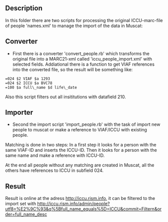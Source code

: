 Description
-------------

In this folder there are two scripts for processing the original ICCU-marc-file of people 'names.xml' to manage the import of the data in Muscat:

Converter
---------
* First there is a converter 'convert\_people.rb' which transforms the original file into a MARC21-xml called 'iccu\_people\_import.xml' with selected fields. Addiational there is a function to get VIAF references into the converted file, so the result will be something like:
```text
=024 $2 VIAF $a 1293
=024 $2 ICCU $a BVC78
=100 $a full\_name $d life\_date
```

Also this script filters out all insititutions with datafield 210.

Importer
----------
* Second the import script 'import\_people.rb' with the task of import new people to muscat or make a reference to VIAF/ICCU with existing people.

Matching is done in two steps:
In a first step it looks for a person with the same VIAF-ID and inserts the ICCU-ID.
Then it looks for a person with the same name and make a reference with ICCU-ID.

At the end all people without any matching are created in Muscat, all the others have references to ICCU in subfield 024.

Result
-------
Result is online at the adress http://iccu.rism.info, it can be filtered to the import set with http://iccu.rism.info/admin/people?utf8=%E2%9C%93&q%5Bfull_name_equals%5D=ICCU&commit=Filtern&order=full_name_desc


